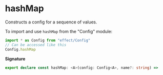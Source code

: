 # hashMap

Constructs a config for a sequence of values.

To import and use `hashMap` from the "Config" module:

```ts
import * as Config from "effect/Config"
// Can be accessed like this
Config.hashMap
```

**Signature**

```ts
export declare const hashMap: <A>(config: Config<A>, name?: string) => Config<HashMap.HashMap<string, A>>
```

